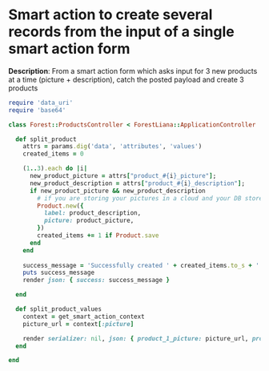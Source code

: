 # Smart action to create several records from the input of a single smart action form

**Description**: From a smart action form which asks input for 3 new products at a time (picture + description), catch the posted payload and create 3 products

```ruby
require 'data_uri'
require 'base64'

class Forest::ProductsController < ForestLiana::ApplicationController

  def split_product
    attrs = params.dig('data', 'attributes', 'values')
    created_items = 0

    (1..3).each do |i|
      new_product_picture = attrs["product_#{i}_picture"];
      new_product_description = attrs["product_#{i}_description"];
      if new_product_picture && new_product_description
        # if you are storing your pictures in a cloud and your DB stores the pictures url -> include here a function to send the base64 image to your cloud and fetch back the corresponding url
        Product.new({
          label: product_description,
          picture: product_picture,
        })
        created_items += 1 if Product.save
      end
    end
    
    success_message = 'Successfully created ' + created_items.to_s + ' item(s)'
    puts success_message
    render json: { success: success_message }

  end

  def split_product_values
    context = get_smart_action_context
    picture_url = context[:picture]

    render serializer: nil, json: { product_1_picture: picture_url, product_2_picture: picture_url, product_3_picture: picture_url}, status: :ok
  end

end
```
